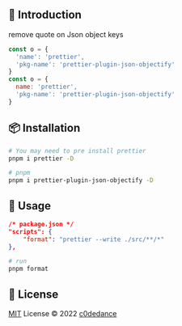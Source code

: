 ## 📖 Introduction

remove quote on Json object keys

~~~js
const o = {
  'name': 'prettier',
  'pkg-name': 'prettier-plugin-json-objectify'
}
const o = {
  name: 'prettier',
  'pkg-name': 'prettier-plugin-json-objectify'
}
~~~

## 📦 Installation

```bash
# You may need to pre install prettier
pnpm i prettier -D

# pnpm 
pnpm i prettier-plugin-json-objectify -D
```

## 🦄 Usage

~~~json
/* package.json */
"scripts": {
    "format": "prettier --write ./src/**/*"
},
~~~

~~~bash
# run
pnpm format
~~~

## 📄 License

[MIT](./LICENSE) License © 2022 [c0dedance](https://github.com/c0dedance/)